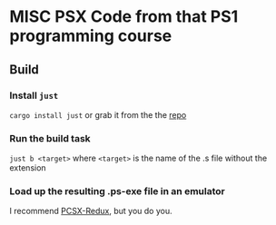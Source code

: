 # MISC PSX Code from that PS1 programming course

## Build

### Install `just`
`cargo install just` or grab it from the the [repo](https://github.com/casey/just)

### Run the build task
`just b <target>` where `<target>` is the name of the .s file without the extension

### Load up the resulting .ps-exe file in an emulator
I recommend [PCSX-Redux](https://github.com/grumpycoders/pcsx-redux), but you do you.

